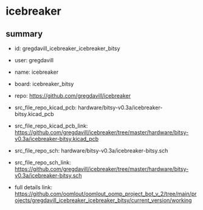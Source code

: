 # icebreaker
 
## summary 
* id: gregdavill_icebreaker_icebreaker_bitsy
* user: gregdavill
* name: icebreaker
* board: icebreaker_bitsy
* repo: https://github.com/gregdavill/icebreaker
* src_file_repo_kicad_pcb: hardware/bitsy-v0.3a/icebreaker-bitsy.kicad_pcb
* src_file_repo_kicad_pcb_link: https://github.com/gregdavill/icebreaker/tree/master/hardware/bitsy-v0.3a/icebreaker-bitsy.kicad_pcb


* src_file_repo_sch: hardware/bitsy-v0.3a/icebreaker-bitsy.sch
* src_file_repo_sch_link: https://github.com/gregdavill/icebreaker/tree/master/hardware/bitsy-v0.3a/icebreaker-bitsy.sch
* full details link: https://github.com/oomlout/oomlout_oomp_project_bot_v_2/tree/main/projects/gregdavill_icebreaker_icebreaker_bitsy/current_version/working  






